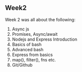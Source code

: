 ## Week2 

Week 2 was all about the following:
1. Async js
2. Promises, Async/await
3. Nodejs and Express Introduction
4. Basics of bash
5. Advanced bash
6. Express from basics
7. map(), filter(), fns etc.
8. Git/Github 
